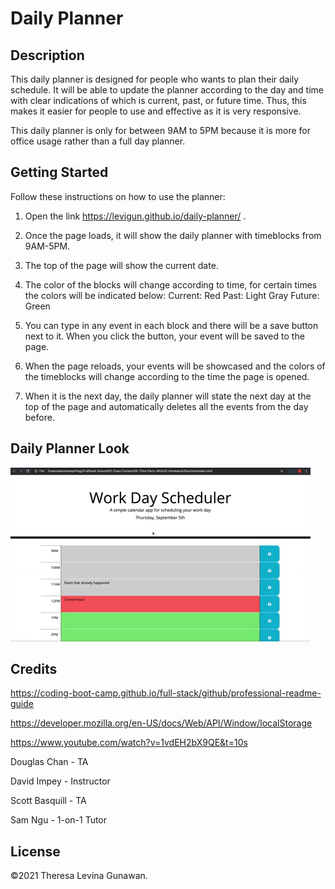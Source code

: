 # Daily Planner

## Description

This daily planner is designed for people who wants to plan their daily schedule. It will be able to update the planner according to the day and time with clear indications of which is current, past, or future time. Thus, this makes it easier for people to use and effective as it is very responsive.

This daily planner is only for between 9AM to 5PM because it is more for office usage rather than a full day planner.

## Getting Started

Follow these instructions on how to use the planner:

1. Open the link https://levigun.github.io/daily-planner/ .

2. Once the page loads, it will show the daily planner with timeblocks from 9AM-5PM.

3. The top of the page will show the current date.

4. The color of the blocks will change according to time, for certain times the colors will be indicated below:
    Current: Red
    Past: Light Gray
    Future: Green

5. You can type in any event in each block and there will be a save button next to it. When you click the button, your event will be saved to the page.

6. When the page reloads, your events will be showcased and the colors of the timeblocks will change according to the time the page is opened.

7. When it is the next day, the daily planner will state the next day at the top of the page and automatically deletes all the events from the day before.

## Daily Planner Look
![daily-planner-look](assets/daily-planner-look.gif)

## Credits
https://coding-boot-camp.github.io/full-stack/github/professional-readme-guide

https://developer.mozilla.org/en-US/docs/Web/API/Window/localStorage

https://www.youtube.com/watch?v=1vdEH2bX9QE&t=10s

Douglas Chan - TA

David Impey - Instructor

Scott Basquill - TA

Sam Ngu - 1-on-1 Tutor

## License

©2021 Theresa Levina Gunawan.

